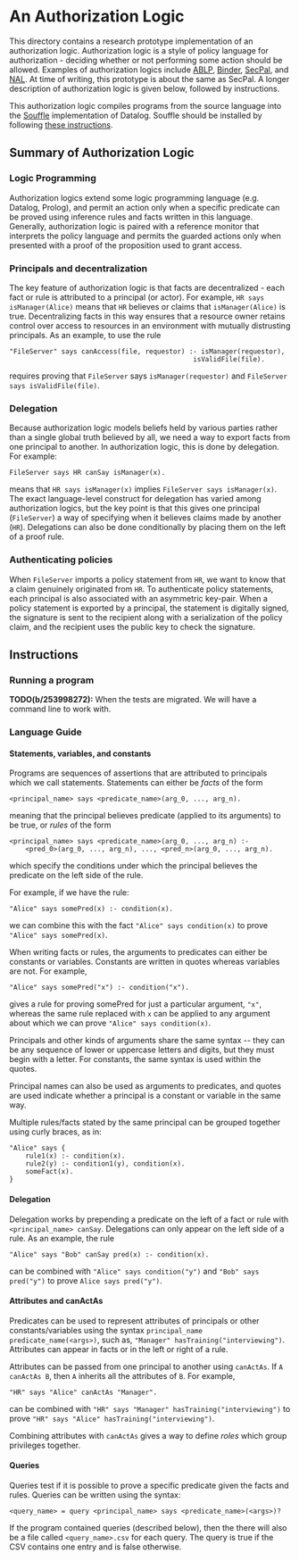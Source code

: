 # An Authorization Logic

This directory contains a research prototype implementation of an authorization
logic. Authorization logic is a style of policy language for authorization -
deciding whether or not performing some action should be allowed. Examples of
authorization logics include
[ABLP](https://homepages.inf.ed.ac.uk/gdp/publications/Calculus_for_Access_Control.pdf),
[Binder](https://web.cs.wpi.edu/~guttman/cs564/papers/binder.pdf),
[SecPal](https://people.mpi-sws.org/~dg/teaching/lis2014/modules/authorization-1-becker07.pdf),
and [NAL](https://www.cs.cornell.edu/fbs/publications/NexusNalRationale.pdf). At
time of writing, this prototype is about the same as SecPal. A longer
description of authorization logic is given below, followed by instructions.

This authorization logic compiles programs from the source language into the
[Souffle](https://souffle-lang.github.io/index.html) implementation of Datalog.
Souffle should be installed by following
[these instructions](https://souffle-lang.github.io/install).

## Summary of Authorization Logic

### Logic Programming

Authorization logics extend some logic programming language (e.g. Datalog,
Prolog), and permit an action only when a specific predicate can be proved using
inference rules and facts written in this language. Generally, authorization
logic is paired with a reference monitor that interprets the policy language and
permits the guarded actions only when presented with a proof of the proposition
used to grant access.

### Principals and decentralization

The key feature of authorization logic is that facts are decentralized - each
fact or rule is attributed to a principal (or actor). For example,
`HR says isManager(Alice)` means that `HR` believes or claims that
`isManager(Alice)` is true. Decentralizing facts in this way ensures that a
resource owner retains control over access to resources in an environment with
mutually distrusting principals. As an example, to use the rule

```
"FileServer" says canAccess(file, requestor) :- isManager(requestor),
                                              isValidFile(file).
```

requires proving that `FileServer` says `isManager(requestor)` and
`FileServer says isValidFile(file)`.

### Delegation

Because authorization logic models beliefs held by various parties rather than a
single global truth believed by all, we need a way to export facts from one
principal to another. In authorization logic, this is done by delegation. For
example:

```
FileServer says HR canSay isManager(x).
```

means that `HR says isManager(x)` implies `FileServer says isManager(x)`. The
exact language-level construct for delegation has varied among authorization
logics, but the key point is that this gives one principal (`FileServer`) a way
of specifying when it believes claims made by another (`HR`). Delegations can
also be done conditionally by placing them on the left of a proof rule.

### Authenticating policies

When `FileServer` imports a policy statement from `HR`, we want to know that a
claim genuinely originated from `HR`. To authenticate policy statements, each
principal is also associated with an asymmetric key-pair. When a policy
statement is exported by a principal, the statement is digitally signed, the
signature is sent to the recipient along with a serialization of the policy
claim, and the recipient uses the public key to check the signature.

## Instructions

### Running a program

**TODO(b/253998272):** When the tests are migrated. We will have a command line to
work with.


### Language Guide

#### Statements, variables, and constants

Programs are sequences of assertions that are attributed to principals which we
call statements. Statements can either be _facts_ of the form

```
<principal_name> says <predicate_name>(arg_0, ..., arg_n).
```

meaning that the principal believes predicate (applied to its arguments) to be
true, or _rules_ of the form

```
<principal_name> says <predicate_name>(arg_0, ..., arg_n) :-
    <pred_0>(arg_0, ..., arg_n), ..., <pred_n>(arg_0, ..., arg_n).
```

which specify the conditions under which the principal believes the predicate on
the left side of the rule.

For example, if we have the rule:

```
"Alice" says somePred(x) :- condition(x).
```

we can combine this with the fact `"Alice" says condition(x)` to prove
`"Alice" says somePred(x)`.

When writing facts or rules, the arguments to predicates can either be constants
or variables. Constants are written in quotes whereas variables are not. For
example,

```
"Alice" says somePred("x") :- condition("x").
```

gives a rule for proving somePred for just a particular argument, `"x"`, whereas
the same rule replaced with `x` can be applied to any argument about which we
can prove `"Alice" says condition(x)`.

Principals and other kinds of arguments share the same syntax -- they can be any
sequence of lower or uppercase letters and digits, but they must begin with a
letter. For constants, the same syntax is used within the quotes.

Principal names can also be used as arguments to predicates, and quotes are used
indicate whether a principal is a constant or variable in the same way.

Multiple rules/facts stated by the same principal can be grouped together using
curly braces, as in:

```
"Alice" says {
    rule1(x) :- condition(x).
    rule2(y) :- condition1(y), condition(x).
    someFact(x).
}
```

#### Delegation

Delegation works by prepending a predicate on the left of a fact or rule with
`<principal_name> canSay`. Delegations can only appear on the left side of a
rule. As an example, the rule

```
"Alice" says "Bob" canSay pred(x) :- condition(x).
```

can be combined with `"Alice" says condition("y")` and `"Bob" says pred("y")` to
prove `Alice says pred("y")`.

#### Attributes and canActAs

Predicates can be used to represent attributes of principals or other
constants/variables using the syntax `principal_name predicate_name(<args>)`,
such as, `"Manager" hasTraining("interviewing")`. Attributes can appear in facts
or in the left or right of a rule.

Attributes can be passed from one principal to another using `canActAs`. If
`A canActAs B`, then `A` inherits all the attributes of `B`. For example,

```
"HR" says "Alice" canActAs "Manager".
```

can be combined with `"HR" says "Manager" hasTraining("interviewing")` to prove
`"HR" says "Alice" hasTraining("interviewing")`.

Combining attributes with `canActAs` gives a way to define _roles_ which group
privileges together.

#### Queries

Queries test if it is possible to prove a specific predicate given the facts and
rules. Queries can be written using the syntax:

```
<query_name> = query <principal_name> says <predicate_name>(<args>)?
```

If the program contained queries (described below), then the there will also be
a file called `<query_name>.csv` for each query. The query is true if the CSV
contains one entry and is false otherwise.
